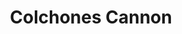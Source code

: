 ---
title: "Colchones Cannon"
url: /ciudad-autonoma-de-buenos-aires/colchones-cannon/
shop: Betten
---